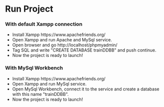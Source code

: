 <h1>Run Project</h1>

<h3>With default Xampp connection</h3>
<ul>
<li>Install Xampp <a>https://www.apachefriends.org/</a></li>
<li>Open Xampp and run Apache and MySql service.</li>
<li>Open browser and go <a>http://localhost/phpmyadmin/</a></li>
<li>Tag SQL and write "CREATE DATABASE trainDDBB" and push continue.</li>
<li>Now the project is ready to launch!</li>
</ul>

<h3>With MySql Workbench</h3>
<ul>
<li>Install Xampp <a>https://www.apachefriends.org/</a></li>
<li>Open Xampp and run MySql service.</li>
<li>Open MySql Workbench, connect it to the service and create a database with this name "trainDDBB".</li>
<li>Now the project is ready to launch!</li>
</ul>

